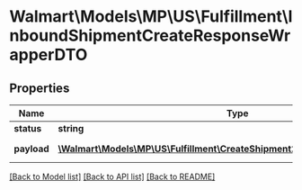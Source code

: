 # Walmart\Models\MP\US\Fulfillment\InboundShipmentCreateResponseWrapperDTO

## Properties

Name | Type | Description | Notes
------------ | ------------- | ------------- | -------------
**status** | **string** |  | [optional]
**payload** | [**\Walmart\Models\MP\US\Fulfillment\CreateShipment200ResponsePayloadInner[]**](CreateShipment200ResponsePayloadInner.md) | response payload | [optional]


[[Back to Model list]](./) [[Back to API list]](../../../../../README.md#supported-apis) [[Back to README]](../../../../../README.md)

